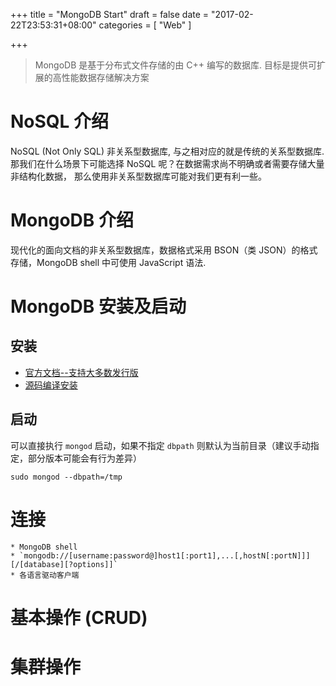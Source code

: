+++
title = "MongoDB Start"
draft = false
date = "2017-02-22T23:53:31+08:00"
categories = [ "Web" ]

+++

> MongoDB 是基于分布式文件存储的由 C++ 编写的数据库. 目标是提供可扩展的高性能数据存储解决方案

# NoSQL 介绍

NoSQL (Not Only SQL) 非关系型数据库, 与之相对应的就是传统的关系型数据库. 那我们在什么场景下可能选择 NoSQL 呢？在数据需求尚不明确或者需要存储大量非结构化数据， 那么使用非关系型数据库可能对我们更有利一些。

# MongoDB 介绍

现代化的面向文档的非关系型数据库，数据格式采用 BSON（类 JSON）的格式存储，MongoDB shell 中可使用 JavaScript 语法.

# MongoDB 安装及启动

## 安装

* [官方文档--支持大多数发行版](https://docs.mongodb.com/manual/installation/)
* [源码编译安装](http://moelove.info/2015/09/13/%E6%BA%90%E7%A0%81%E7%BC%96%E8%AF%91MongoDB/)

## 启动

可以直接执行 `mongod` 启动，如果不指定 `dbpath` 则默认为当前目录（建议手动指定，部分版本可能会有行为差异）

`sudo mongod --dbpath=/tmp`


# 连接

    * MongoDB shell
    * `mongodb://[username:password@]host1[:port1],...[,hostN[:portN]]][/[database][?options]]`
    * 各语言驱动客户端

# 基本操作 (CRUD)

# 集群操作
